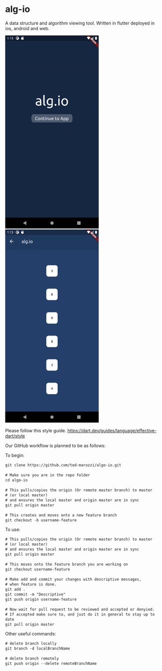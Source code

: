 # alg-io
A data structure and algorithm viewing tool. Written in flutter deployed in ios, android and web.

<img src="https://github.com/ted-marozzi/alg-io/blob/master/preview/home.png?raw=true" alt="Home Screen preview" width="300"> <img src="https://github.com/ted-marozzi/alg-io/blob/master/preview/merge-sort.png?raw=true" alt="Home Screen preview" width="300">


Please follow this style guide.
https://dart.dev/guides/language/effective-dart/style

Our GitHub workflow is planned to be as follows:

To begin:
  
    git clone https://github.com/ted-marozzi/algo-io.git
    
    # Make sure you are in the repo folder
    cd algo-io
    
    # This pulls/copies the origin (Or remote master branch) to master 
    # (or local master)
    # and ensures the local master and origin master are in sync
    git pull origin master
    
    # This creates and moves onto a new feature branch
    git checkout -b username-feature


To use:

    # This pulls/copies the origin (Or remote master branch) to master 
    # (or local master)
    # and ensures the local master and origin master are in sync
    git pull origin master
    
    # This moves onto the feature branch you are working on
    git checkout username-feature
    
    # Make add and commit your changes with descriptive messages, 
    # when feature is done.
    git add .
    git commit -m "Descriptive"
    git push origin username-feature
    
    # Now wait for pull request to be reviewed and accepted or denyied.
    # If accepted make sure to, and just do it in general to stay up to date
    git pull origin master
    
    
Other useful commands:
    
    # delete branch locally
    git branch -d localBranchName

    # delete branch remotely
    git push origin --delete remoteBranchName


    

    
